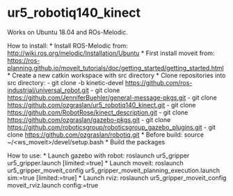 # ur5_robotiq140_kinect

Works on Ubuntu 18.04 and ROs-Melodic.

How to install:
    * Install ROS-Melodic from: http://wiki.ros.org/melodic/Installation/Ubuntu
    * First install moveit from: https://ros-planning.github.io/moveit_tutorials/doc/getting_started/getting_started.html
    * Create a new catkin workspace with src directory
    * Clone repositories into src directory: 
        - git clone -b kinetic-devel https://github.com/ros-industrial/universal_robot.git
        - git clone https://github.com/JenniferBuehler/general-message-pkgs.git
        - git clone https://github.com/ozgraslan/ur5_robotiq140_kinect.git
        - git clone https://github.com/RobotRose/kinect_description.git
        - git clone https://github.com/ozgraslan/gazebo-pkgs.git
        - git clone https://github.com/roboticsgroup/roboticsgroup_gazebo_plugins.git
        - git clone https://github.com/ozgraslan/robotiq.git
    * Before build: source  ~/<ws_moveit>/devel/setup.bash
    * Build the packages


How to use:
    * Launch gazebo with robot: roslaunch ur5_gripper ur5_gripper.launch [limited:=true]
    * Launch moveit: roslaunch ur5_gripper_moveit_config ur5_gripper_moveit_planning_execution.launch sim:=true [limited:=true]
    * Launch rviz: roslaunch ur5_gripper_moveit_config moveit_rviz.launch config:=true
